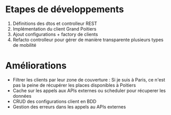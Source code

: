 # Etapes de développements

1. Définitions des dtos et controlleur REST
2. Implémentation du client Grand Poitiers
3. Ajout configurations + factory de clients 
5. Refacto controlleur pour gérer de manière transparente plusieurs types de mobilité

# Améliorations

* Filtrer les clients par leur zone de couverture : Si je suis à Paris, ce n'est pas la peine de récupérer les places disponibles à Poitiers 
* Cache sur les appels aux APIs externes ou scheduler pour récuperer les données 
* CRUD des configurations client en BDD
* Gestion des erreurs dans les appels au APIs externes